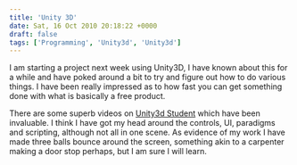 ```yaml
---
title: 'Unity 3D'
date: Sat, 16 Oct 2010 20:18:22 +0000
draft: false
tags: ['Programming', 'Unity3d', 'Unity3d']
---
```


I am starting a project next week using Unity3D, I have known about this for a while and have poked around a bit to try and figure out how to do various things. I have been really impressed as to how fast you can get something done with what is basically a free product.

There are some superb videos on [Unity3d Student](http://unity3dstudent.com/) which have been invaluable. I think I have got my head around the controls, UI, paradigms and scripting, although not all in one scene. As evidence of my work I have made three balls bounce around the screen, something akin to a carpenter making a door stop perhaps, but I am sure I will learn.